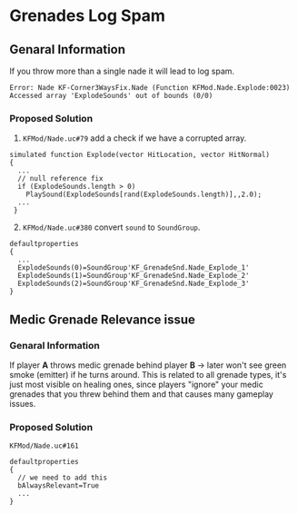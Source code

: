 # Grenades Log Spam

## Genaral Information

If you throw more than a single nade it will lead to log spam.

`Error: Nade KF-Corner3WaysFix.Nade (Function KFMod.Nade.Explode:0023) Accessed array 'ExplodeSounds' out of bounds (0/0)`

### Proposed Solution

1. `KFMod/Nade.uc#79` add a check if we have a corrupted array.

```clike
simulated function Explode(vector HitLocation, vector HitNormal)
{
  ...
  // null reference fix
  if (ExplodeSounds.length > 0)
    PlaySound(ExplodeSounds[rand(ExplodeSounds.length)],,2.0);
  ...
 }
```

2. `KFMod/Nade.uc#380` convert `sound` to `SoundGroup`.

```clike
defaultproperties
{
  ...
  ExplodeSounds(0)=SoundGroup'KF_GrenadeSnd.Nade_Explode_1'
  ExplodeSounds(1)=SoundGroup'KF_GrenadeSnd.Nade_Explode_2'
  ExplodeSounds(2)=SoundGroup'KF_GrenadeSnd.Nade_Explode_3'
}
```

## Medic Grenade Relevance issue

### Genaral Information

If player **A** throws medic grenade behind player **B** -> later won't see green smoke (emitter) if he turns around. This is related to all grenade types, it's just most visible on healing ones, since players "ignore" your medic grenades that you threw behind them and that causes many gameplay issues.

### Proposed Solution

`KFMod/Nade.uc#161`

```clike
defaultproperties
{
  // we need to add this
  bAlwaysRelevant=True
  ...
}
```
